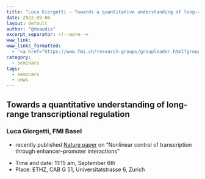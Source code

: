 ```yaml
---
title: "Luca Giorgetti - Towards a quantitative understanding of long-range transcriptional regulation"
date: 2022-09-06
layout: default
author: "@mbaudis"
excerpt_separator: <!--more-->
www_link:
www_links_formatted:
  - '<a href="https://www.fmi.ch/research-groups/groupleader.html?group=134">[Luca Giorgetti group webpage]</a>'
category:
  - seminars
tags:
  - seminars
  - news
---
```


## Towards a quantitative understanding of long-range transcriptional regulation
### Luca Giorgetti, FMI Basel

* recently published [Nature paper](https://www.nature.com/articles/s41586-022-04570-y) on “Nonlinear control of transcription through enhancer–promoter interactions”

<!--more-->

* Time and date: 11:15 am, September 6th
* Place: ETHZ, CAB G 51, Universitatstrasse 6, Zurich

